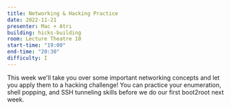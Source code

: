 ```yaml
---
title: Networking & Hacking Practice
date: 2022-11-21
presenter: Mac + Atri
building: hicks-building
room: Lecture Theatre 10
start-time: "19:00"
end-time: "20:30"
difficulty: I
---
```


This week we'll take you over some important networking concepts and let you apply them to a hacking challenge! You can practice your enumeration, shell popping, and SSH tunneling skills before we do our first boot2root next week.